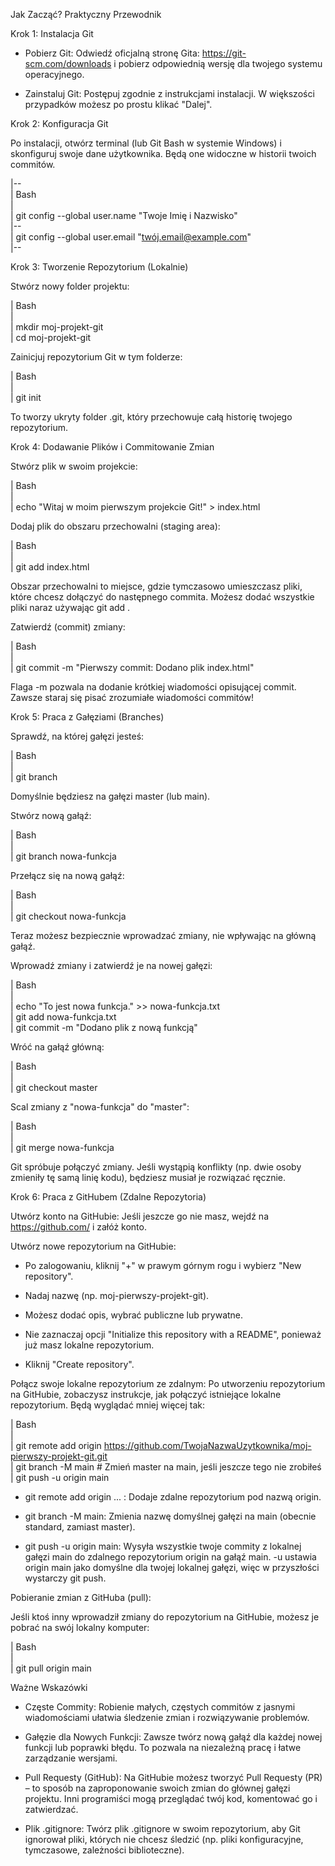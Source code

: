 Jak Zacząć? Praktyczny Przewodnik


Krok 1: Instalacja Git

- Pobierz Git: Odwiedź oficjalną stronę Gita: https://git-scm.com/downloads i pobierz 
  odpowiednią wersję dla twojego systemu operacyjnego.

- Zainstaluj Git: Postępuj zgodnie z instrukcjami instalacji. W większości przypadków możesz 
  po prostu klikać "Dalej".


Krok 2: Konfiguracja Git

Po instalacji, otwórz terminal (lub Git Bash w systemie Windows) i skonfiguruj swoje dane 
użytkownika. Będą one widoczne w historii twoich commitów.

|--                                                             
| Bash        
|                                                                                                         
| git config --global user.name "Twoje Imię i Nazwisko"    
|--    
| git config --global user.email "twój.email@example.com"      
|--    


Krok 3: Tworzenie Repozytorium (Lokalnie)

Stwórz nowy folder projektu:

| Bash  
|     
| mkdir moj-projekt-git  
| cd moj-projekt-git  


Zainicjuj repozytorium Git w tym folderze:

| Bash  
|     
| git init  

To tworzy ukryty folder .git, który przechowuje całą historię twojego repozytorium.

Krok 4: Dodawanie Plików i Commitowanie Zmian

Stwórz plik w swoim projekcie:

| Bash  
|     
| echo "Witaj w moim pierwszym projekcie Git!" > index.html  

Dodaj plik do obszaru przechowalni (staging area):

| Bash  
|     
| git add index.html  

Obszar przechowalni to miejsce, gdzie tymczasowo umieszczasz pliki, które chcesz 
dołączyć do następnego commita. Możesz dodać wszystkie pliki naraz używając git add .

Zatwierdź (commit) zmiany:

| Bash  
|     
| git commit -m "Pierwszy commit: Dodano plik index.html"  

Flaga -m pozwala na dodanie krótkiej wiadomości opisującej commit. Zawsze staraj się 
pisać zrozumiałe wiadomości commitów!


Krok 5: Praca z Gałęziami (Branches)

Sprawdź, na której gałęzi jesteś:

| Bash  
|       
| git branch  

Domyślnie będziesz na gałęzi master (lub main).

Stwórz nową gałąź:

| Bash  
|       
| git branch nowa-funkcja  

Przełącz się na nową gałąź:

| Bash  
|      
| git checkout nowa-funkcja  

Teraz możesz bezpiecznie wprowadzać zmiany, nie wpływając na główną gałąź.

Wprowadź zmiany i zatwierdź je na nowej gałęzi:

| Bash  
|      
| echo "To jest nowa funkcja." >> nowa-funkcja.txt  
| git add nowa-funkcja.txt  
| git commit -m "Dodano plik z nową funkcją"  

Wróć na gałąź główną:

| Bash  
|     
| git checkout master  

Scal zmiany z "nowa-funkcja" do "master":
 
| Bash  
|     
| git merge nowa-funkcja  

Git spróbuje połączyć zmiany. Jeśli wystąpią konflikty (np. dwie osoby zmieniły tę samą linię 
kodu), będziesz musiał je rozwiązać ręcznie.

Krok 6: Praca z GitHubem (Zdalne Repozytoria)

Utwórz konto na GitHubie: Jeśli jeszcze go nie masz, wejdź na https://github.com/ i załóż 
konto.

Utwórz nowe repozytorium na GitHubie:

- Po zalogowaniu, kliknij "+" w prawym górnym rogu i wybierz "New repository".

- Nadaj nazwę (np. moj-pierwszy-projekt-git).

- Możesz dodać opis, wybrać publiczne lub prywatne.

- Nie zaznaczaj opcji "Initialize this repository with a README", ponieważ już masz 
  lokalne repozytorium.

- Kliknij "Create repository".

Połącz swoje lokalne repozytorium ze zdalnym:
Po utworzeniu repozytorium na GitHubie, zobaczysz instrukcje, jak połączyć istniejące 
lokalne repozytorium. Będą wyglądać mniej więcej tak:

| Bash  
|     
| git remote add origin https://github.com/TwojaNazwaUzytkownika/moj-pierwszy-projekt-git.git  
| git branch -M main # Zmień master na main, jeśli jeszcze tego nie zrobiłeś  
| git push -u origin main  


- git remote add origin ... : Dodaje zdalne repozytorium pod nazwą origin.

- git branch -M main: Zmienia nazwę domyślnej gałęzi na main (obecnie standard, 
  zamiast master).

- git push -u origin main: Wysyła wszystkie twoje commity z lokalnej gałęzi main 
  do zdalnego repozytorium origin na gałąź main. -u ustawia origin main jako 
  domyślne dla twojej lokalnej gałęzi, więc w przyszłości wystarczy git push.

Pobieranie zmian z GitHuba (pull):

Jeśli ktoś inny wprowadził zmiany do repozytorium na GitHubie, możesz je pobrać na swój 
lokalny komputer:

| Bash  
|     
| git pull origin main  


Ważne Wskazówki

- Częste Commity: Robienie małych, częstych commitów z jasnymi wiadomościami ułatwia 
  śledzenie zmian i rozwiązywanie problemów.

- Gałęzie dla Nowych Funkcji: Zawsze twórz nową gałąź dla każdej nowej funkcji lub 
  poprawki błędu. To pozwala na niezależną pracę i łatwe zarządzanie wersjami.

- Pull Requesty (GitHub): Na GitHubie możesz tworzyć Pull Requesty (PR) – to sposób na 
  zaproponowanie swoich zmian do głównej gałęzi projektu. Inni programiści mogą 
  przeglądać twój kod, komentować go i zatwierdzać.

- Plik .gitignore: Twórz plik .gitignore w swoim repozytorium, aby Git ignorował pliki, 
  których nie chcesz śledzić (np. pliki konfiguracyjne, tymczasowe, zależności biblioteczne).